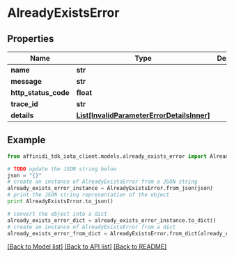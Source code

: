 # AlreadyExistsError

## Properties

| Name                 | Type                                                                                | Description | Notes      |
| -------------------- | ----------------------------------------------------------------------------------- | ----------- | ---------- |
| **name**             | **str**                                                                             |             |
| **message**          | **str**                                                                             |             |
| **http_status_code** | **float**                                                                           |             |
| **trace_id**         | **str**                                                                             |             |
| **details**          | [**List[InvalidParameterErrorDetailsInner]**](InvalidParameterErrorDetailsInner.md) |             | [optional] |

## Example

```python
from affinidi_tdk_iota_client.models.already_exists_error import AlreadyExistsError

# TODO update the JSON string below
json = "{}"
# create an instance of AlreadyExistsError from a JSON string
already_exists_error_instance = AlreadyExistsError.from_json(json)
# print the JSON string representation of the object
print AlreadyExistsError.to_json()

# convert the object into a dict
already_exists_error_dict = already_exists_error_instance.to_dict()
# create an instance of AlreadyExistsError from a dict
already_exists_error_from_dict = AlreadyExistsError.from_dict(already_exists_error_dict)
```

[[Back to Model list]](../README.md#documentation-for-models) [[Back to API list]](../README.md#documentation-for-api-endpoints) [[Back to README]](../README.md)
